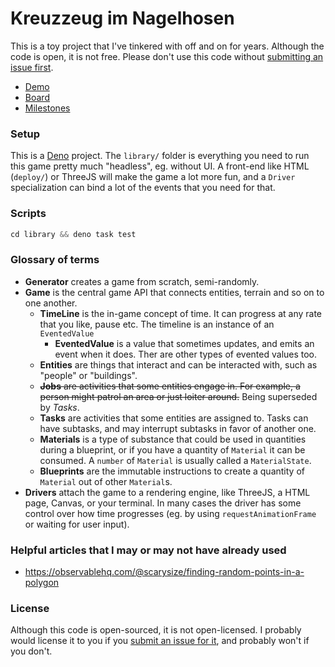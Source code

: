 # Kreuzzeug im Nagelhosen

This is a toy project that I've tinkered with off and on for years. Although the code is open, it is
not free. Please don't use this code without [submitting an issue first](https://github.com/wvbe/kreuzzeug-im-nagelhosen/issues/new).

- [Demo](https://wvbe.github.io/kreuzzeug-im-nagelhosen/)
- [Board](https://github.com/users/wvbe/projects/4/)
- [Milestones](https://github.com/wvbe/kreuzzeug-im-nagelhosen/milestones)

### Setup

This is a [Deno](https://deno.land) project. The `library/` folder is everything you need to run
this game pretty much "headless", eg. without UI. A front-end like HTML (`deploy/`) or ThreeJS will
make the game a lot more fun, and a `Driver` specialization can bind a lot of the events that you
need for that.

### Scripts

```ts
cd library && deno task test
```

### Glossary of terms

- **Generator** creates a game from scratch, semi-randomly.
- **Game** is the central game API that connects entities, terrain and so on to one another.
  - **TimeLine** is the in-game concept of time. It can progress at any rate that you like, pause
    etc. The timeline is an instance of an `EventedValue`
    - **EventedValue** is a value that
      sometimes updates, and emits an event when it does. Ther
      are other types of evented values too.
  - **Entities** are things that interact and can be interacted with, such as "people" or "buildings".
  - ~~**Jobs** are activities that some entities engage in. For example, a person might patrol an
    area or just loiter around.~~ Being superseded by _Tasks_.
  - **Tasks** are activities that some entities are assigned to. Tasks can have subtasks, and may interrupt subtasks in favor of another one.
  - **Materials** is a type of substance that could be used in quantities during a blueprint, or if
    you have a quantity of `Material` it can be consumed. A `number` of `Material` is usually called
    a `MaterialState`.
  - **Blueprints** are the immutable instructions to create a quantity of `Material` out of other
    `Material`s.
- **Drivers** attach the game to a rendering engine, like ThreeJS, a HTML page, Canvas, or your
  terminal. In many cases the driver has some control over how time progresses (eg. by using
  `requestAnimationFrame` or waiting for user input).

### Helpful articles that I may or may not have already used

- https://observablehq.com/@scarysize/finding-random-points-in-a-polygon

### License

Although this code is open-sourced, it is not open-licensed. I probably would license it to you
if you [submit an issue for it](https://github.com/wvbe/kreuzzeug-im-nagelhosen/issues/new),
and probably won't if you don't.
